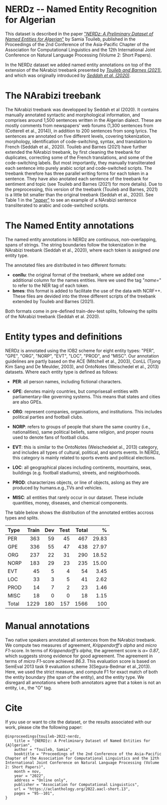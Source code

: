 # NERDz -- Named Entity Recognition for Algerian

This dataset is described in the paper ["*NERDz: A Preliminary Dataset of Named Entities for Algerian*"](https://aclanthology.org/2022.aacl-short.13/) by Samia Touileb, published in the Proceedings of the 2nd Conference of the Asia-Pacific Chapter of the Association for Computational Linguistics and the 12th International Joint Conference on Natural Language Processing (Volume 2: Short Papers). 

In the NERDz dataset we added named entity annotations on top of the extension of the NArabizi treebank presented by [*Touileb and Barnes (2021)*](https://aclanthology.org/2021.findings-acl.324/), and which was originally introduced by [*Seddah et al. (2020)*](https://aclanthology.org/2020.acl-main.107/).

# The NArabizi treebank

The NArabizi treebank was developped by Seddah et al (2020). It contains manually annotated syntactic and morphological information,  and comprises around 1,500 sentences written in the Algerian dialect. These are mostly comments from newspapers' web forums (1,300 sentences from (Cotterell et al., 2014)),  in addition to 200 sentences from song lyrics.  The sentences are annotated on five different levels, covering tokenization, morphology, identification of code-switching, syntax, and translation to French (Seddah et al., 2020). Touileb and Barnes (2021) have further extended the NArabizi treebank, by first cleaning the treebank for duplicates, correcting some of the French translations, and some of the code-switching labels. But most importantly, they manually transliterated each sentence into purely arabic script and code-switched scripts. The treebank therefore has three parallel writing forms for each token in a sentence. They have also anotated each sentence of the treebank for sentiment and topic (see Touileb and Barnes (2021) for more details).  Due to the preprocessing, this version of the treebank (Touileb and Barnes, 2021) is a little bit smaller than the original treebank (Seddah et al., 2020).  See Table 1 in the ["*paper*"](https://aclanthology.org/2022.aacl-short.13/) to see an example of a NArabizi sentence transliterated to arabic and code-switched scripts. 

# The Named Entity annotations

The named entity annotations in NERDz are continuous, non-overlapping, spans of strings. The string boundaries follow the tokenization in the NArabizi treebank (Seddah et al., 2020),  where each token is assigned *one* entity type.  

The annotated files are distributed in two different formats:

- **conllu**: the original format of the treebank, where we added one additional column for the names entities. Here we used the tag "*name=*" to refer to the NER tag of each token.
- **bmes**: this format is added to facilitate the use of the data with NCRF++. These files are devided into the three different scripts of the treebank extended by Touileb and Barnes (2021). 

Both formats come in pre-defined train-dev-test splits, following the splits of the NArabizi treebank (Seddah et al. 2020).

# Entity types and definitions

NERDz is annotated using the IOB2 scheme for eight entity types: "PER", "GPE", "ORG", "NORP", "EVT", "LOC", "PROD", and "MISC". Our annotation guidelines are partly based on the ACE (Mitchell et al., 2003), ConLL (Tjong Kim Sang and De Meulder, 2003), and OntoNotes (Weischedel et al., 2013) datasets. Where each entity type is defined as follows:

- **PER**: all person names, including fictional characters.

- **GPE**: denotes mainly countries, but comprisesall entities with parliamentary-like governing systems. This means that states and cities are also GPEs.

- **ORG**: represent companies, organisations, and institutions. This includes political parties and football clubs. 

- **NORP**: refers to groups of people that share the same country (i.e., nationalities), same political beliefs, same religion, and proper nouns used to denote fans of football clubs. 

- **EVT**: this is similar to the OntoNotes (Weischedelet al., 2013) category, and includes all types of cultural, political, and sports events. In NERDz, this category is mainly related to sports events and political elections.

- **LOC**: all geographical places including continents, mountains, seas, buildings (e.g. football stadiums), streets, and neighborhoods.

- **PROD**: characterizes objects, or line of objects, aslong as they are produced by humans.e.g.,TVs and vehicles. 

- **MISC**: all entities that rarely occur in our dataset. These include quantities, money, diseases, and chemical components.

The table below shows the distribution of the annotated entities accross types and splits.

| Type | Train | Dev | Test | Total | %| 
| :--- | ---: | ---: | ---: | ---: | ---: |
| PER | 363 | 59 | 45 | 467 | 29.83 |
| GPE | 336 | 55 | 47 |438 | 27.97 |
| ORG | 237 | 22 | 31 | 290 | 18.52 |
| NORP | 183 | 29 | 23 | 235 | 15.00 |
| EVT | 45 | 5 | 4 | 54 | 3.45 |
| LOC | 33 | 3 | 5 | 41 | 2.62 |
| PROD | 14 | 7 | 2 | 23 | 1.46 |
| MISC | 18 | 0 | 0 | 18 | 1.15 | 
| Total | 1229 | 180 | 157| 1566| 100 |

# Manual annotations

Two  native  speakers  annotated  all  sentences from the NArabizi treebank. We compute two measures of agreement, *Krippendorff’s alpha* and *micro F1*-score. In terms of *Krippendorff’s alpha*, the agreement score is *α= 0.87*, which suggests strong evidence for good agreement.  The agreement in terms of *micro F1*-score achieved *86.3*. This evaluation score is based on SemEval 2013 task 9 evaluation scheme 3(Segura-Bedmar et al.,2013). Here, we used the strict measure, and compute F1 for exact match of both the entity boundary (the span of the entity), and the entity type. We disregard all annotations where both annotators agree that a token is not an entity, i.e., the "O" tag. 

# Cite

If you use or want to cite the dataset, or the results associated with our work, please cite the following paper:

```
@inproceedings{touileb-2022-nerdz,
    title = "{NERD}z: A Preliminary Dataset of Named Entities for {A}lgerian",
    author = "Touileb, Samia",
    booktitle = "Proceedings of the 2nd Conference of the Asia-Pacific Chapter of the Association for Computational Linguistics and the 12th International Joint Conference on Natural Language Processing (Volume 2: Short Papers)",
    month = nov,
    year = "2022",
    address = "Online only",
    publisher = "Association for Computational Linguistics",
    url = "https://aclanthology.org/2022.aacl-short.13",
    pages = "95--101",
}
```
